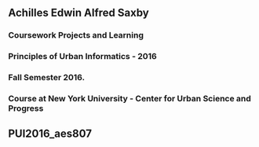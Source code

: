 ## Achilles Edwin Alfred Saxby

### Coursework Projects and Learning
### Principles of Urban Informatics - 2016
### Fall Semester 2016. 
### Course at New York University - Center for Urban Science and Progress

## PUI2016_aes807
